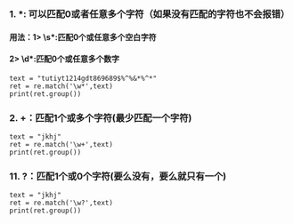 ### 1. *: 可以匹配0或者任意多个字符（如果没有匹配的字符也不会报错）
####    用法：1>  \s*:匹配0个或任意多个空白字符
####         2>  \d*:匹配0个或任意多个数字
```
text = "tutiyt1214gdt869689$%^%&*%^*"
ret = re.match('\w*',text)
print(ret.group())
```
### 2. +：匹配1个或多个字符(最少匹配一个字符)
```
text = "jkhj"
ret = re.match('\w+',text)
print(ret.group())
```
### 11. ?：匹配1个或0个字符(要么没有，要么就只有一个)
```
text = "jkhj"
ret = re.match('\w?',text)
print(ret.group())
```
